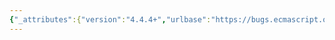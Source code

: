 ```yaml
---
{"_attributes":{"version":"4.4.4+","urlbase":"https://bugs.ecmascript.org/","maintainer":"dherman@mozilla.com"},"bug":{"bug_id":547,"creation_ts":"2012-07-14 18:34:00 -0700","short_desc":"12.11: undefined \"names\"","delta_ts":"2012-09-28 12:24:40 -0700","product":"Draft for 6th Edition","component":"editorial issue","version":"Rev 9: July 8, 2012 Draft","rep_platform":"All","op_sys":"All","bug_status":"RESOLVED","resolution":"FIXED","priority":"Normal","bug_severity":"normal","everconfirmed":true,"reporter":{"uid":"jmdyck","name":"Michael Dyck"},"assigned_to":{"uid":"allen","name":"Allen Wirfs-Brock"},"long_desc":[{"commentid":1331,"comment_count":0,"who":{"uid":"jmdyck","name":"Michael Dyck"},"bug_when":"2012-07-14 18:34:52 -0700","thetext":"In 12.11 \"The switch Statement\",\nunder \"Static Semantics: LexicalDeclarations\",\nin rule 2, step 4 says:\n    \"If the second CaseClauses is not present, return names.\"\nbut 'names' is not defined.\n\nChange to 'declarations'.\n\nDitto step 5.\nDitto rule 3, step 2."},{"commentid":1481,"comment_count":1,"who":{"uid":"allen","name":"Allen Wirfs-Brock"},"bug_when":"2012-08-14 09:44:08 -0700","thetext":"corrected in editor's draft"},{"commentid":1768,"comment_count":2,"who":{"uid":"allen","name":"Allen Wirfs-Brock"},"bug_when":"2012-09-28 12:24:40 -0700","thetext":"fixed in rev10, Sept. 27 2012 draft"}]}}
---
```

